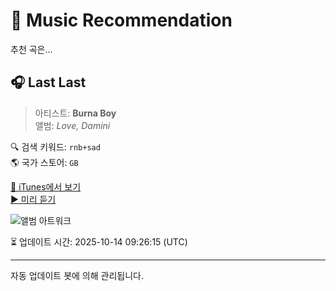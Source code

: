 
# 🎵 Music Recommendation

추천 곡은...

## 🎧 Last Last  
> 아티스트: **Burna Boy**  
> 앨범: _Love, Damini_  

🔍 검색 키워드: `rnb+sad`  
🌎 국가 스토어: `GB`

[🔗 iTunes에서 보기](https://music.apple.com/gb/album/last-last/1623677591?i=1623677811&uo=4)  
[▶️ 미리 듣기](https://audio-ssl.itunes.apple.com/itunes-assets/AudioPreview221/v4/e5/13/29/e51329a1-1027-2d4e-2c9f-c3ae0780dcd2/mzaf_14233662197396039707.plus.aac.p.m4a)

![앨범 아트워크](https://is1-ssl.mzstatic.com/image/thumb/Music221/v4/ca/eb/31/caeb3173-eaf0-0cd5-65ea-585adfe312ba/075679745156.jpg/100x100bb.jpg)

⏳ 업데이트 시간: 2025-10-14 09:26:15 (UTC)

---
자동 업데이트 봇에 의해 관리됩니다.
